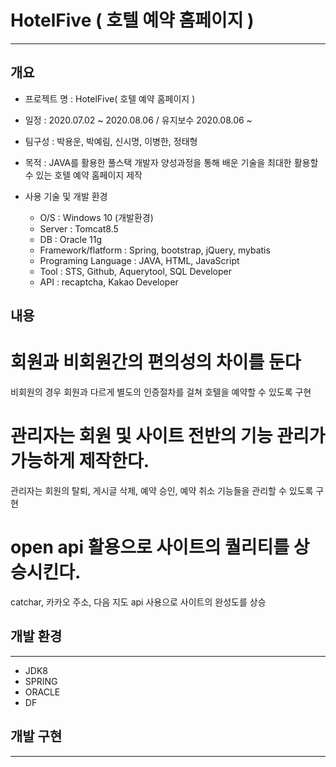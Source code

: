 # HotelFive ( 호텔 예약 홈페이지 ) 
-----------
## 개요
+ 프로젝트 명 : HotelFive( 호텔 예약 홈페이지 )

+ 일정 : 2020.07.02 ~ 2020.08.06 / 유지보수 2020.08.06 ~

+ 팀구성 : 박용운, 박예림, 신시명, 이병한, 정태형 

+ 목적 : JAVA를 활용한 풀스택 개발자 양성과정을 통해 배운 기술을 최대한 활용할 수 있는 호텔 예약 홈페이지 제작

+ 사용 기술 및 개발 환경
  - O/S : Windows 10 (개발환경)
  - Server : Tomcat8.5
  - DB : Oracle 11g
  - Framework/flatform : Spring, bootstrap, jQuery, mybatis
  - Programing Language : JAVA, HTML, JavaScript
  - Tool : STS, Github, Aquerytool, SQL Developer
  - API : recaptcha, Kakao Developer 
  
## 내용 


# 회원과 비회원간의 편의성의 차이를 둔다
비회원의 경우 회원과 다르게 별도의 인증절차를 걸쳐 호텔을 예약할 수 있도록 구현
# 관리자는 회원 및 사이트 전반의 기능 관리가 가능하게 제작한다.
관리자는 회원의 탈퇴, 게시글 삭제, 예약 승인, 예약 취소 기능들을 관리할 수 있도록 구현
# open api 활용으로 사이트의 퀄리티를 상승시킨다.
catchar, 카카오 주소, 다음 지도 api 사용으로 사이트의 완성도를 상승

## 개발 환경
----------------
+ JDK8
+ SPRING
+ ORACLE
+ DF

## 개발 구현 
-------------
